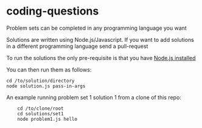 # coding-questions
Problem sets can be completed in any programming language you want

Solutions are written using Node.js/Javascript.  If you want to add solutions in a different programming language send a pull-request

To run the solutions the only pre-requisite is that you have [Node.js installed](https://nodejs.org/en/)

You can then run them as follows:
```
cd /to/solution/directory
node solution.js pass-in-args
```

An example running problem set 1 solution 1 from a clone of this repo:
```
    cd /to/clone/root
    cd solutions/set1
    node problem1.js hello
```